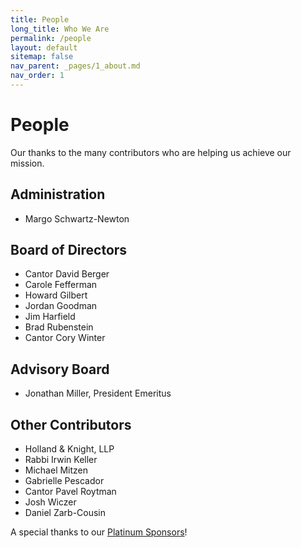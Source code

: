 ```yaml
---
title: People
long_title: Who We Are
permalink: /people
layout: default
sitemap: false
nav_parent: _pages/1_about.md
nav_order: 1
---
```

<!-- markdownlint-disable MD025 -->
# People

Our thanks to the many contributors who are helping us achieve our mission.

## Administration

- Margo Schwartz-Newton

## Board of Directors

- Cantor David Berger
- Carole Fefferman
- Howard Gilbert
- Jordan Goodman
- Jim Harfield
- Brad Rubenstein
- Cantor Cory Winter

## Advisory Board

- Jonathan Miller, President Emeritus

## Other Contributors

- Holland & Knight, LLP
- Rabbi Irwin Keller
- Michael Mitzen
- Gabrielle Pescador
- Cantor Pavel Roytman
- Josh Wiczer
- Daniel Zarb-Cousin

A special thanks to our [Platinum Sponsors](<{% link _pages/thanks.md%}>)!
